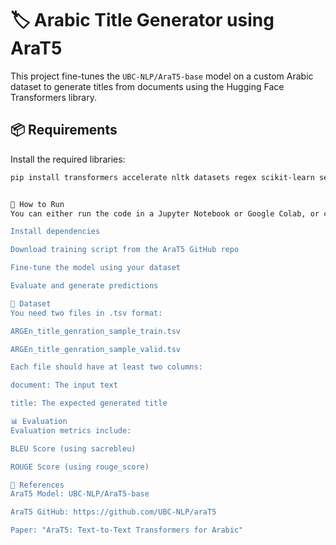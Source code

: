 # 🏷️ Arabic Title Generator using AraT5

This project fine-tunes the `UBC-NLP/AraT5-base` model on a custom Arabic dataset to generate titles from documents using the Hugging Face Transformers library.

## 📦 Requirements

Install the required libraries:

```bash
pip install transformers accelerate nltk datasets regex scikit-learn sentencepiece protobuf fairscale sacrebleu rouge_score


🚀 How to Run
You can either run the code in a Jupyter Notebook or Google Colab, or convert the cells into a Python script. Here's a sample outline of what the script does:

Install dependencies

Download training script from the AraT5 GitHub repo

Fine-tune the model using your dataset

Evaluate and generate predictions

📂 Dataset
You need two files in .tsv format:

ARGEn_title_genration_sample_train.tsv

ARGEn_title_genration_sample_valid.tsv

Each file should have at least two columns:

document: The input text

title: The expected generated title

📊 Evaluation
Evaluation metrics include:

BLEU Score (using sacrebleu)

ROUGE Score (using rouge_score)

🔗 References
AraT5 Model: UBC-NLP/AraT5-base

AraT5 GitHub: https://github.com/UBC-NLP/araT5

Paper: "AraT5: Text-to-Text Transformers for Arabic"

